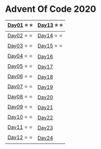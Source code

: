 # Advent Of Code 2020

|[Day01](../day01/index.js) :star: :star:|[Day13](../day13/index.js) :star: :star:|
|----------------------------------------|----------------------------------------|
|[Day02](../day02/index.js) :star: :star:|[Day14](../day14/index.js) :star: :star:|
|[Day03](../day03/index.js) :star: :star:|[Day15](../day15/index.js) :star: :star:|
|[Day04](../day04/index.js) :star: :star:|[Day16](../day16/index.js) |
|[Day05](../day05/index.js) :star: :star:|[Day17](../day17/index.js) |
|[Day06](../day06/index.js) :star: :star:|[Day18](../day18/index.js) |
|[Day07](../day07/index.js) :star: :star:|[Day19](../day19/index.js) |
|[Day08](../day08/index.js) :star: :star:|[Day20](../day20/index.js) |
|[Day09](../day09/index.js) :star: :star:|[Day21](../day21/index.js) |
|[Day10](../day10/index.js) :star: :star:|[Day22](../day22/index.js) |
|[Day11](../day11/index.js) :star: :star:|[Day23](../day23/index.js) |
|[Day12](../day12/index.js) :star: :star:|[Day24](../day24/index.js) |